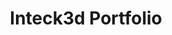 ---
title: Inteck3d Portfolio
description: 
bannerh1: Portfolio
layout: portfolio

intro: "We Love What We Do"
intro_text: "Proin ornare pulvinar felis vitae feugiat. Pellentesque habitant morbi tristique senectus et netus et malesuada fames ac turpis egestas. Duis eu luctus ligula. Donec ullamcorper quis purus cursus scelerisque. Sed blandit vestibulum eros, id tempor magna lacinia ut. Morbi iaculis blandit ex vulputate tristique. Vivamus placerat vel eros sed interdum. Nunc suscipit ligula odio, non congue erat maximus sit amet. Ut enim est, accumsan quis ullamcorper nec, lacinia ut ipsum. Sed tempor diam vel diam rutrum sollicitudin at vitae magna. Nulla facilisi. Sed pretium, metus eu tincidunt accumsan, ligula leo ullamcorper eros, id venenatis purus purus id eros. Aenean at nisl ac lacus porta pretium ac vitae dui. Suspendisse dapibus justo ac pharetra pulvinar."
---
